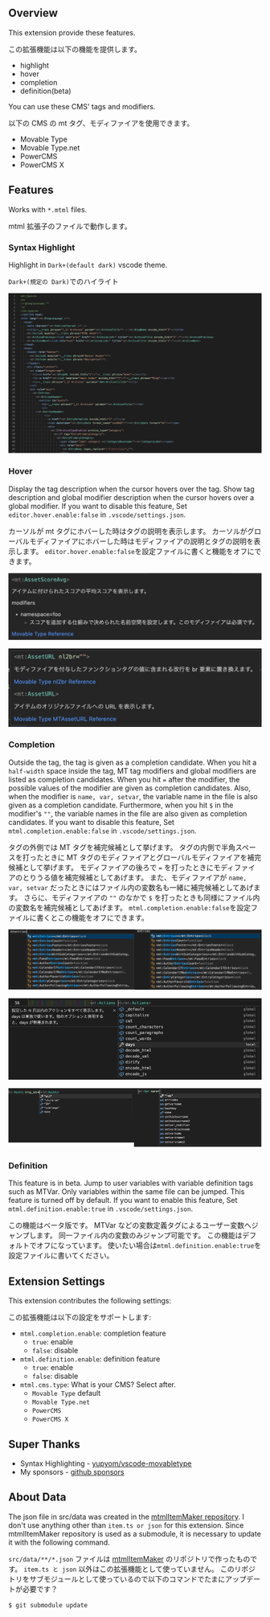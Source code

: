 ## Overview

This extension provide these features.

この拡張機能は以下の機能を提供します。

- highlight
- hover
- completion
- definition(beta)

You can use these CMS' tags and modifiers.

以下の CMS の mt タグ、モディファイアを使用できます。

- Movable Type
- Movable Type.net
- PowerCMS
- PowerCMS X

## Features

Works with `*.mtml` files.

mtml 拡張子のファイルで動作します。

### Syntax Highlight

Highlight in `Dark+(default dark)` vscode theme.

`Dark+(規定の Dark)`でのハイライト

![highlightImage.png](./images/highlightImage.png "highlightImage.png")

### Hover

Display the tag description when the cursor hovers over the tag.
Show tag description and global modifier description when the cursor hovers over a global modifier.
If you want to disable this feature, Set `editor.hover.enable:false` in `.vscode/settings.json`.

カーソルが mt タグにホバーした時はタグの説明を表示します。
カーソルがグローバルモディファイアにホバーした時はモディファイアの説明とタグの説明を表示します。
`editor.hover.enable:false`を設定ファイルに書くと機能をオフにできます。

![hover item for tag](./images/hovarImage_onTag.png)

![hover item for global modifier](./images/hoverImage_onGlobalModifier.png)

### Completion

Outside the tag, the tag is given as a completion candidate.
When you hit a `half-width` space inside the tag, MT tag modifiers and global modifiers are listed as completion candidates.
When you hit `=` after the modifier, the possible values ​​of the modifier are given as completion candidates. Also, when the modifier is `name, var, setvar`, the variable name in the file is also given as a completion candidate. Furthermore, when you hit `$` in the modifier's `""`, the variable names in the file are also given as completion candidates.
If you want to disable this feature, Set `mtml.completion.enable:false` in `.vscode/settings.json`.

タグの外側では MT タグを補完候補として挙げます。
タグの内側で半角スペースを打ったときに MT タグのモディファイアとグローバルモディファイアを補完候補として挙げます。
モディファイアの後ろで `=` を打ったときにモディファイアのとりうる値を補完候補としてあげます。
また、モディファイアが `name, var, setvar` だったときにはファイル内の変数名も一緒に補完候補としてあげます。
さらに、モディファイアの `""` のなかで `$` を打ったときも同様にファイル内の変数名を補完候補としてあげます。
`mtml.completion.enable:false`を設定ファイルに書くとこの機能をオフにできます。

![completion item for tag](./images/completionImage_tag.png)

![completion item for global modifier](./images/completionImage_Modifier.png)

![completion item for global modifier](./images/completionImage_ModifierValue.png)

### Definition

This feature is in beta.
Jump to user variables with variable definition tags such as MTVar.
Only variables within the same file can be jumped.
This feature is turned off by default. If you want to enable this feature, Set `mtml.definition.enable:true` in `.vscode/settings.json`.

この機能はベータ版です。
MTVar などの変数定義タグによるユーザー変数へジャンプします。
同一ファイル内の変数のみジャンプ可能です。
この機能はデフォルトでオフになっています。
使いたい場合は`mtml.definition.enable:true`を設定ファイルに書いてください。

## Extension Settings

This extension contributes the following settings:

この拡張機能は以下の設定をサポートします:

- `mtml.completion.enable`: completion feature
  - `true`: enable
  - `false`: disable
- `mtml.definition.enable`: definition feature
  - `true`: enable
  - `false`: disable
- `mtml.cms.type`: What is your CMS? Select after.
  - `Movable Type` default
  - `Movable Type.net`
  - `PowerCMS`
  - `PowerCMS X`

## Super Thanks

- Syntax Highlighting - [yupyom/vscode-movabletype](https://github.com/yupyom/vscode-movabletype/tree/0.1.0)
- My sponsors - [github sponsors](https://github.com/sponsors/fhiromasa)

## About Data

The json file in src/data was created in the [mtmlItemMaker repository](https://github.com/fhiromasa/mtmlItemMaker).
I don't use anything other than `item.ts or json` for this extension.
Since mtmlItemMaker repository is used as a submodule, it is necessary to update it with the following command.

`src/data/**/*.json` ファイルは [mtmlItemMaker](https://github.com/fhiromasa/mtmlItemMaker) のリポジトリで作ったものです。
`item.ts と json` 以外はこの拡張機能として使っていません。
このリポジトリをサブモジュールとして使っているので以下のコマンドでたまにアップデートが必要です？

```sh
$ git submodule update
```
